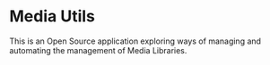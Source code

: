 Media Utils
===================


This is an Open Source application exploring ways of managing and automating the management of Media Libraries. 
